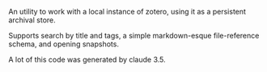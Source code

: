 An utility to work with a local instance of zotero, using it as a persistent
archival store.

Supports search by title and tags, a simple markdown-esque file-reference
schema, and opening snapshots.

A lot of this code was generated by claude 3.5.
